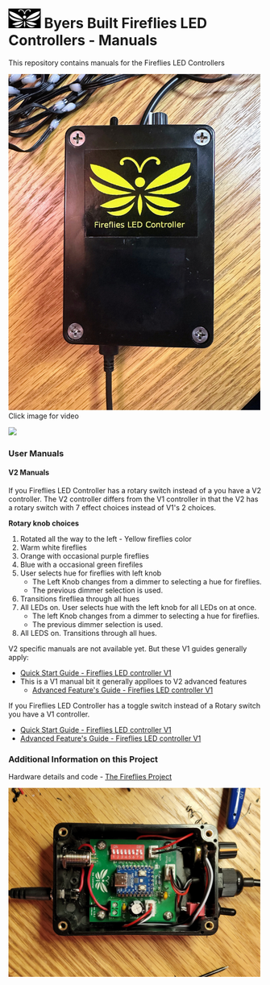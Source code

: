 # <img src="/assets/Firefly_basic_logo.png" width="64"> Byers Built Fireflies LED Controllers - Manuals
This repository contains manuals for the Fireflies LED Controllers

<img src="assets/Fireflies_box_with _logo.jpg" width="500">
<br>
Click image for video

[<img src="/assets/20240608_155041.jpg" width="500">](https://photos.app.goo.gl/UaPuwaba9bqjVWHB6)

### User Manuals

#### V2 Manuals
If you Fireflies LED Controller has a rotary switch instead of a you have a V2 controller.
The V2 controller differs from the V1 controller in that the V2 has a rotary switch with 7 effect choices instead of V1's 2 choices.

**Rotary knob choices**
1. Rotated all the way to the left - Yellow fireflies color
2. Warm white fireflies
3. Orange with occasional purple fireflies
4. Blue with a occasional green firefiles
5. User selects hue for fireflies with left knob
   * The Left Knob changes from a dimmer to selecting a hue for fireflies.
   * The previous dimmer selection is used.
6. Transitions firefliea through all hues
7. All LEDs on. User selects hue with the left knob for all LEDs on at once.
   * The left Knob changes from a dimmer to selecting a hue for fireflies.
   * The previous dimmer selection is used.
8. All LEDS on. Transitions through all hues.

V2 specific manuals are not available yet. But these V1 guides generally apply:
* [Quick Start Guide - Fireflies LED controller V1](user_manuals/Fireflies_controller_std_v1.md)
* This is a V1 manual bit it generally applloes to V2 advanced features
  * [Advanced Feature's Guide - Fireflies LED controller V1](user_manuals/v1_advanced_features.md)

If you Fireflies LED Controller has a toggle switch instead of a Rotary switch you have a V1 controller.
* [Quick Start Guide - Fireflies LED controller V1](user_manuals/Fireflies_controller_std_v1_updated.md)
* [Advanced Feature's Guide - Fireflies LED controller V1](user_manuals/v1_advanced_features.md)

### Additional Information on this Project
Hardware details and code - [The Fireflies Project](https://github.com/JamesByers/fireflies_project)

[<img src="/assets/Fireflies_std_vi_open_controller.jpg" width="500">](/user_manuals/Fireflies_controller_std_v1.md)
